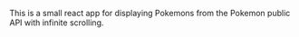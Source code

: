 This is a small react app for displaying Pokemons from the Pokemon public API with infinite scrolling.